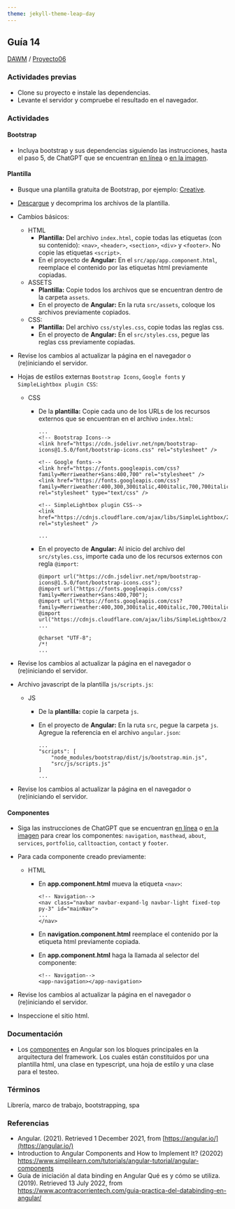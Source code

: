 ```yaml
---
theme: jekyll-theme-leap-day
---
```


## Guía 14

[DAWM](/DAWM/) / [Proyecto06](/DAWM/proyectos/2023/proyecto06)

### Actividades previas

* Clone su proyecto e instale las dependencias.
* Levante el servidor y compruebe el resultado en el navegador.

### Actividades

#### Bootstrap

* Incluya bootstrap y sus dependencias siguiendo las instrucciones, hasta el paso 5, de ChatGPT que se encuentran [en línea](https://chat.openai.com/share/0f0a9f90-bbef-439e-9d58-6fe73941a357) o [en la imagen](chatpgt/guia14-angular-bootstrap.png).

#### Plantilla

* Busque una plantilla gratuita de Bootstrap, por ejemplo: [Creative](https://startbootstrap.com/theme/creative).
* [Descargue](https://github.com/startbootstrap/startbootstrap-creative/archive/gh-pages.zip) y decomprima los archivos de la plantilla.
* Cambios básicos:
	+ HTML
		- **Plantilla:** Del archivo `index.html`, copie todas las etiquetas (con su contenido): `<nav>`, `<header>`, `<section>`, `<div>` y `<footer>`. No copie las etiquetas `<script>`. 
		- En el proyecto de **Angular:** En el `src/app/app.component.html`, reemplace el contenido por las etiquetas html previamente copiadas. 
	+ ASSETS
		- **Plantilla:** Copie todos los archivos que se encuentran dentro de la carpeta `assets`. 
		- En el proyecto de **Angular:** En la ruta `src/assets`, coloque los archivos previamente copiados.
	+ CSS:
		- **Plantilla:** Del archivo `css/styles.css`, copie todas las reglas css.
		- En el proyecto de **Angular:** En el `src/styles.css`, pegue las reglas css previamente copiadas.

* Revise los cambios al actualizar la página en el navegador o (re)iniciando el servidor.

* Hojas de estilos externas `Bootstrap Icons`, `Google fonts` y `SimpleLightbox plugin CSS`:
	+ CSS
		- De la **plantilla:** Copie cada uno de los URLs de los recursos externos que se encuentran en el archivo `index.html`:

			```
			...
			<!-- Bootstrap Icons-->
			<link href="https://cdn.jsdelivr.net/npm/bootstrap-icons@1.5.0/font/bootstrap-icons.css" rel="stylesheet" />

			<!-- Google fonts-->
			<link href="https://fonts.googleapis.com/css?family=Merriweather+Sans:400,700" rel="stylesheet" />
			<link href="https://fonts.googleapis.com/css?family=Merriweather:400,300,300italic,400italic,700,700italic" rel="stylesheet" type="text/css" />

			<!-- SimpleLightbox plugin CSS-->
			<link href="https://cdnjs.cloudflare.com/ajax/libs/SimpleLightbox/2.1.0/simpleLightbox.min.css" rel="stylesheet" />

			...
			```

		- En el proyecto de **Angular:** Al inicio del archivo del `src/styles.css`, importe cada uno de los recursos externos con regla `@import`:

			```
			@import url("https://cdn.jsdelivr.net/npm/bootstrap-icons@1.5.0/font/bootstrap-icons.css");
			@import url("https://fonts.googleapis.com/css?family=Merriweather+Sans:400,700");
			@import url("https://fonts.googleapis.com/css?family=Merriweather:400,300,300italic,400italic,700,700italic");
			@import url("https://cdnjs.cloudflare.com/ajax/libs/SimpleLightbox/2.1.0/simpleLightbox.min.css");
			...

			@charset "UTF-8";
			/*!
			...
			```


* Revise los cambios al actualizar la página en el navegador o (re)iniciando el servidor.

* Archivo javascript de la plantilla `js/scripts.js`:
	+ JS
		- De la **plantilla:** copie la carpeta `js`.
		- En el proyecto de **Angular:** En la ruta `src`, pegue la carpeta `js`. Agregue la referencia en el archivo `angular.json`:

			```
			...
			"scripts": [
				"node_modules/bootstrap/dist/js/bootstrap.min.js",
				"src/js/scripts.js"
			]
			...
			```

* Revise los cambios al actualizar la página en el navegador o (re)iniciando el servidor.

#### Componentes

* Siga las instrucciones de ChatGPT que se encuentran [en línea](https://chat.openai.com/share/04b2d3fe-2083-4c15-ad17-d72b3583ba41) o [en la imagen](chatpgt/guia14-angular-components.png) para crear los componentes: `navigation`, `masthead`, `about`, `services`, `portfolio`, `calltoaction`, `contact` y `footer`.

* Para cada componente creado previamente:
	+ HTML
		- En **app.component.html** mueva la etiqueta `<nav>`:

		  ```
		  <!-- Navigation-->
		  <nav class="navbar navbar-expand-lg navbar-light fixed-top py-3" id="mainNav">
		  ...
		  </nav>
		  ```

		- En **navigation.component.html** reemplace el contenido por la etiqueta html previamente copiada.
		
		- En **app.component.html** haga la llamada al selector del componente:

		  ```
		  <!-- Navigation-->
		  <app-navigation></app-navigation>
		  ```

* Revise los cambios al actualizar la página en el navegador o (re)iniciando el servidor.
* Inspeccione el sitio html.

### Documentación
  
* Los [componentes](https://angular.io/guide/component-overview) en Angular son los bloques principales en la arquitectura del framework. Los cuales están constituidos por una plantilla html, una clase en typescript, una hoja de estilo y una clase para el testeo.

### Términos

Librería, marco de trabajo, bootstrapping, spa

### Referencias

* Angular. (2021). Retrieved 1 December 2021, from [https://angular.io/](https://angular.io/)
* Introduction to Angular Components and How to Implement It? (20202) https://www.simplilearn.com/tutorials/angular-tutorial/angular-components
* Guía de iniciación al data binding en Angular Qué es y cómo se utiliza. (2019). Retrieved 13 July 2022, from https://www.acontracorrientech.com/guia-practica-del-databinding-en-angular/